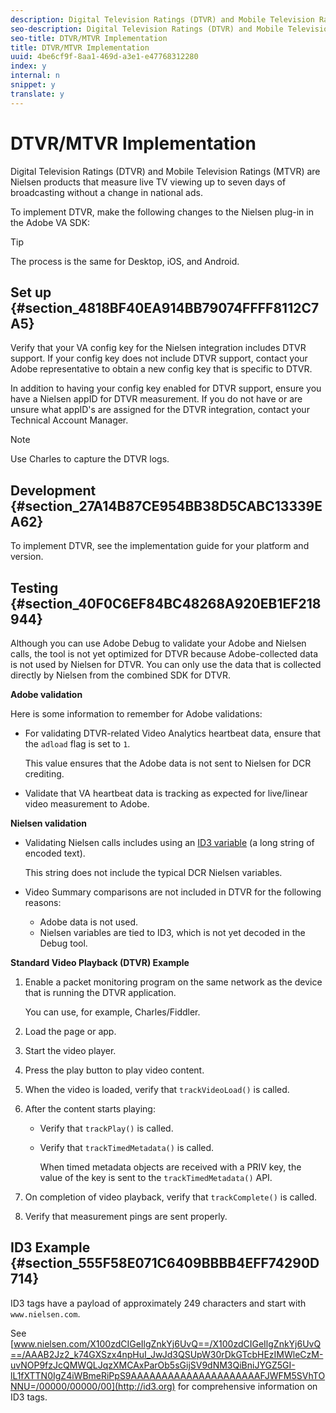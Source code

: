 ```yaml
---
description: Digital Television Ratings (DTVR) and Mobile Television Ratings (MTVR) are Nielsen products that measure live TV viewing up to seven days of broadcasting without a change in national ads.
seo-description: Digital Television Ratings (DTVR) and Mobile Television Ratings (MTVR) are Nielsen products that measure live TV viewing up to seven days of broadcasting without a change in national ads.
seo-title: DTVR/MTVR Implementation
title: DTVR/MTVR Implementation
uuid: 4be6cf9f-8aa1-469d-a3e1-e47768312280
index: y
internal: n
snippet: y
translate: y
---
```


# DTVR/MTVR Implementation

Digital Television Ratings (DTVR) and Mobile Television Ratings (MTVR) are Nielsen products that measure live TV viewing up to seven days of broadcasting without a change in national ads.

To implement DTVR, make the following changes to the Nielsen plug-in in the Adobe VA SDK:

>[!TIP]
>
>The process is the same for Desktop, iOS, and Android.

## Set up {#section_4818BF40EA914BB79074FFFF8112C7A5}

Verify that your VA config key for the Nielsen integration includes DTVR support. If your config key does not include DTVR support, contact your Adobe representative to obtain a new config key that is specific to DTVR.

In addition to having your config key enabled for DTVR support, ensure you have a Nielsen appID for DTVR measurement. If you do not have or are unsure what appID's are assigned for the DTVR integration, contact your Technical Account Manager.

>[!NOTE]
>
>Use Charles to capture the DTVR logs.

## Development {#section_27A14B87CE954BB38D5CABC13339EA62}

To implement DTVR, see the implementation guide for your platform and version.

## Testing {#section_40F0C6EF84BC48268A920EB1EF218944}

Although you can use Adobe Debug to validate your Adobe and Nielsen calls, the tool is not yet optimized for DTVR because Adobe-collected data is not used by Nielsen for DTVR. You can only use the data that is collected directly by Nielsen from the combined SDK for DTVR.

**Adobe validation**

Here is some information to remember for Adobe validations:

* For validating DTVR-related Video Analytics heartbeat data, ensure that the `adload` flag is set to `1`.

  This value ensures that the Adobe data is not sent to Nielsen for DCR crediting. 

* Validate that VA heartbeat data is tracking as expected for live/linear video measurement to Adobe.

**Nielsen validation**

* Validating Nielsen calls includes using an [ID3 variable](#concept_CE553265019A45C58B234EF6F37DB12B/section_555F58E071C6409BBBB4EFF74290D714) (a long string of encoded text).

  This string does not include the typical DCR Nielsen variables. 

* Video Summary comparisons are not included in DTVR for the following reasons:

    * Adobe data is not used. 
    * Nielsen variables are tied to ID3, which is not yet decoded in the Debug tool.

**Standard Video Playback (DTVR) Example**

1. Enable a packet monitoring program on the same network as the device that is running the DTVR application.

   You can use, for example, Charles/Fiddler. 
1. Load the page or app. 
1. Start the video player. 
1. Press the play button to play video content. 
1. When the video is loaded, verify that `trackVideoLoad()` is called. 
1. After the content starts playing:

    * Verify that `trackPlay()` is called. 
    * Verify that `trackTimedMetadata()` is called.

      When timed metadata objects are received with a PRIV key, the value of the key is sent to the `trackTimedMetadata()` API.

1. On completion of video playback, verify that `trackComplete()` is called. 
1. Verify that measurement pings are sent properly.

## ID3 Example {#section_555F58E071C6409BBBB4EFF74290D714}

ID3 tags have a payload of approximately 249 characters and start with `www.nielsen.com`.

See [www.nielsen.com/X100zdCIGeIlgZnkYj6UvQ==/X100zdCIGeIlgZnkYj6UvQ==/AAAB2Jz2_k74GXSzx4npHuI_JwJd3QSUpW30rDkGTcbHEzIMWleCzM-uvNOP9fzJcQMWQLJqzXMCAxParOb5sGijSV9dNM3QiBniJYGZ5GI-lL1fXTTN0IgZ4iWBmeRiPpS9AAAAAAAAAAAAAAAAAAAAAFJWFM5SVhTONNU=/00000/00000/00](http://id3.org) for comprehensive information on ID3 tags.
